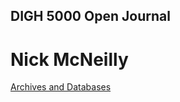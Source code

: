 ## DIGH 5000 Open Journal
# Nick McNeilly

[Archives and Databases](https://nickmcneilly.github.io/openjournal/OJ1.html)
